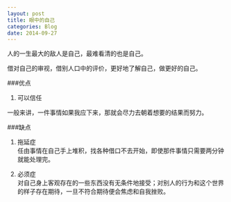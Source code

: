 ```yaml
---
layout: post
title: 眼中的自己
categories: Blog
date: 2014-09-27
---
```


人的一生最大的敌人是自己，最难看清的也是自己。

借对自己的审视，借别人口中的评价，更好地了解自己，做更好的自己。

###优点
1. 可以信任

一般来讲，一件事情如果我应下来，那就会尽力去朝着想要的结果而努力。

###缺点
1. 拖延症  
任由事情在自己手上堆积，找各种借口不去开始，即使那件事情只需要两分钟就能处理完。

2. 必须症  
对自己身上客观存在的一些东西没有无条件地接受；对别人的行为和这个世界的样子存在期待，一旦不符合期待便会焦虑和自我挫败。
